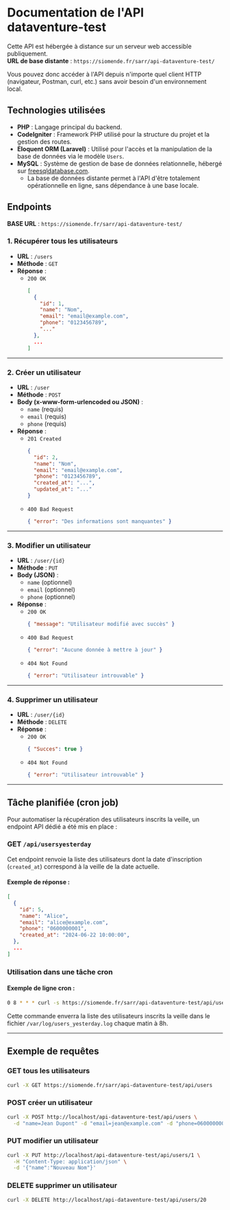 # Documentation de l'API dataventure-test

Cette API est hébergée à distance sur un serveur web accessible publiquement.  
**URL de base distante** : `https://siomende.fr/sarr/api-dataventure-test/`

Vous pouvez donc accéder à l'API depuis n'importe quel client HTTP (navigateur, Postman, curl, etc.) sans avoir besoin d'un environnement local.

## Technologies utilisées

- **PHP** : Langage principal du backend.
- **CodeIgniter** : Framework PHP utilisé pour la structure du projet et la gestion des routes.
- **Eloquent ORM (Laravel)** : Utilisé pour l'accès et la manipulation de la base de données via le modèle `Users`.
- **MySQL** : Système de gestion de base de données relationnelle, hébergé sur [freesqldatabase.com](https://www.freesqldatabase.com/).
  - La base de données distante permet à l'API d'être totalement opérationnelle en ligne, sans dépendance à une base locale.

## Endpoints

**BASE URL** : `https://siomende.fr/sarr/api-dataventure-test/`


### 1. Récupérer tous les utilisateurs

- **URL** : `/users`
- **Méthode** : `GET`
- **Réponse** :  
  - `200 OK`  
    ```json
    [
      {
        "id": 1,
        "name": "Nom",
        "email": "email@example.com",
        "phone": "0123456789",
        "..."
      },
      ...
    ]
    ```

---

### 2. Créer un utilisateur

- **URL** : `/user`
- **Méthode** : `POST`
- **Body (x-www-form-urlencoded ou JSON)** :
  - `name` (requis)
  - `email` (requis)
  - `phone` (requis)
- **Réponse** :
  - `201 Created`  
    ```json
    {
      "id": 2,
      "name": "Nom",
      "email": "email@example.com",
      "phone": "0123456789",
      "created_at": "...",
      "updated_at": "..."
    }
    ```
  - `400 Bad Request`  
    ```json
    { "error": "Des informations sont manquantes" }
    ```

---

### 3. Modifier un utilisateur

- **URL** : `/user/{id}`
- **Méthode** : `PUT`
- **Body (JSON)** :
  - `name` (optionnel)
  - `email` (optionnel)
  - `phone` (optionnel)
- **Réponse** :
  - `200 OK`  
    ```json
    { "message": "Utilisateur modifié avec succès" }
    ```
  - `400 Bad Request`  
    ```json
    { "error": "Aucune donnée à mettre à jour" }
    ```
  - `404 Not Found`  
    ```json
    { "error": "Utilisateur introuvable" }
    ```

---

### 4. Supprimer un utilisateur

- **URL** : `/user/{id}`
- **Méthode** : `DELETE`
- **Réponse** :
  - `200 OK`  
    ```json
    { "Succes": true }
    ```
  - `404 Not Found`  
    ```json
    { "error": "Utilisateur introuvable" }
    ```

---

## Tâche planifiée (cron job)

Pour automatiser la récupération des utilisateurs inscrits la veille, un endpoint API dédié a été mis en place :

### GET `/api/usersyesterday`

Cet endpoint renvoie la liste des utilisateurs dont la date d'inscription (`created_at`) correspond à la veille de la date actuelle.

#### Exemple de réponse :
```json
[
  {
    "id": 5,
    "name": "Alice",
    "email": "alice@example.com",
    "phone": "0600000001",
    "created_at": "2024-06-22 10:00:00",
  },
  ...
]
```

### Utilisation dans une tâche cron

#### Exemple de ligne cron :
```bash
0 8 * * * curl -s https://siomende.fr/sarr/api-dataventure-test/api/users/yesterday >> /var/log/users_yesterday.log
```
Cette commande enverra la liste des utilisateurs inscrits la veille dans le fichier `/var/log/users_yesterday.log` chaque matin à 8h.

---

## Exemple de requêtes

### GET tous les utilisateurs

```bash
curl -X GET https://siomende.fr/sarr/api-dataventure-test/api/users
```

### POST créer un utilisateur

```bash
curl -X POST http://localhost/api-dataventure-test/api/users \
  -d "name=Jean Dupont" -d "email=jean@example.com" -d "phone=0600000000"
```

### PUT modifier un utilisateur

```bash
curl -X PUT http://localhost/api-dataventure-test/api/users/1 \
  -H "Content-Type: application/json" \
  -d '{"name":"Nouveau Nom"}'
```

### DELETE supprimer un utilisateur

```bash
curl -X DELETE http://localhost/api-dataventure-test/api/users/20
```
